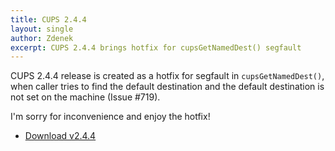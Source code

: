 ```yaml
---
title: CUPS 2.4.4
layout: single
author: Zdenek
excerpt: CUPS 2.4.4 brings hotfix for cupsGetNamedDest() segfault
---
```


CUPS 2.4.4 release is created as a hotfix for segfault in `cupsGetNamedDest()`, when caller tries to find the default destination and the default destination is not set on the machine (Issue #719).

I'm sorry for inconvenience and enjoy the hotfix!

* <a href="https://github.com/OpenPrinting/cups/releases/tag/v2.4.4" itemprop="sameAs" rel="nofollow noopener noreferrer"><i class="fas fa-fw fa-download" aria-hidden="true"></i>Download v2.4.4</a>

